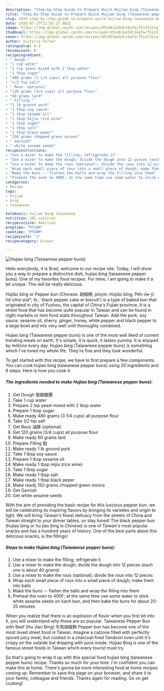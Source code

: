 ```yaml
---
description: "Step-by-Step Guide to Prepare Quick Hujiao bing (Taiwanese pepper buns)"
title: "Step-by-Step Guide to Prepare Quick Hujiao bing (Taiwanese pepper buns)"
slug: 1935-step-by-step-guide-to-prepare-quick-hujiao-bing-taiwanese-pepper-buns
date: 2020-07-27T22:55:27.982Z
image: https://img-global.cpcdn.com/recipes/d51463aa5dc14a7a/751x532cq70/hujiao-bing-taiwanese-pepper-buns-recipe-main-photo.jpg
thumbnail: https://img-global.cpcdn.com/recipes/d51463aa5dc14a7a/751x532cq70/hujiao-bing-taiwanese-pepper-buns-recipe-main-photo.jpg
cover: https://img-global.cpcdn.com/recipes/d51463aa5dc14a7a/751x532cq70/hujiao-bing-taiwanese-pepper-buns-recipe-main-photo.jpg
author: Victoria Porter
ratingvalue: 4.5
reviewcount: 6
recipeingredient:
- " Dough "
- "1 cup water"
- "2 tsp yeast mixed with 2 tbsp water"
- "1 tbsp sugar"
- "480 grams (3 1/4 cups) all purpose flour"
- "1/2 tsp salt"
- " Roux  optional"
- "120 grams (3/4 cups) all purpose flour"
- "60 grams lard"
- " Filling "
- "1 lb ground pork"
- "1 tbsp soy sauce"
- "1 tbsp sesame oil"
- "1 tbsp mijiu rice wine"
- "1 tbsp sugar"
- "1 tbsp salt"
- "1 tbsp black peper"
- "150 grams chopped green onions"
- " Garnish"
- " white sesame seeds"
recipeinstructions:
- "Use a mixer to make the filling; refrigerate it"
- "Use a mixer to make the dough; divide the dough into 12 pieces (each one is about 40 grams)"
- "Use a mixer to make the roux (optional); divide the roux into 12 pieces"
- "Wrap each small piece of roux into a small piece of dough; make them into balls"
- "Make the buns -- flatten the balls and wrap the filling into them"
- "Preheat the oven to 400F; at the same time use some water to stick white sesame seeds on each bun, and then bake the buns for about 20-25 minutes"
categories:
- Recipe
tags:
- hujiao
- bing
- taiwanese

katakunci: hujiao bing taiwanese 
nutrition: 101 calories
recipecuisine: American
preptime: "PT16M"
cooktime: "PT49M"
recipeyield: "1"
recipecategory: Dinner

---
```



![Hujiao bing (Taiwanese pepper buns)](https://img-global.cpcdn.com/recipes/d51463aa5dc14a7a/751x532cq70/hujiao-bing-taiwanese-pepper-buns-recipe-main-photo.jpg)

Hello everybody, it is Brad, welcome to our recipe site. Today, I will show you a way to prepare a distinctive dish, hujiao bing (taiwanese pepper buns). One of my favorites food recipes. For mine, I am going to make it a bit unique. This will be really delicious.

Hújiāo bǐng or Pepper bun (Chinese: 胡椒餅; pinyin: Hújiāo bǐng; Pe̍h-ōe-jī: hô͘-chio-piáⁿ; lit.: &#39;black pepper cake or biscuit&#39;) is a type of baked bun that originated in city of Fuzhou, the capital of China&#39;s Fujian province. It is a street food that has become quite popular in Taiwan and can be found in night markets or mini food stalls throughout Taiwan. Add the pork, soy sauce, sesame oil, sherry, ginger, honey, white pepper and black pepper to a large bowl and mix very well until thoroughly combined.

Hujiao bing (Taiwanese pepper buns) is one of the most well liked of current trending meals on earth. It's simple, it is quick, it tastes yummy. It is enjoyed by millions every day. Hujiao bing (Taiwanese pepper buns) is something which I've loved my whole life. They're fine and they look wonderful.


To get started with this recipe, we have to first prepare a few components. You can cook hujiao bing (taiwanese pepper buns) using 20 ingredients and 6 steps. Here is how you cook it.

<!--inarticleads1-->

##### The ingredients needed to make Hujiao bing (Taiwanese pepper buns):

1. Get  Dough 發酵麵團
1. Take 1 cup water
1. Prepare 2 tsp yeast mixed with 2 tbsp water
1. Prepare 1 tbsp sugar
1. Make ready 480 grams (3 1/4 cups) all purpose flour
1. Take 1/2 tsp salt
1. Get  Roux 油酥 (optional)
1. Get 120 grams (3/4 cups) all purpose flour
1. Make ready 60 grams lard
1. Prepare  Filling 餡
1. Make ready 1 lb ground pork
1. Take 1 tbsp soy sauce
1. Prepare 1 tbsp sesame oil
1. Make ready 1 tbsp mijiu (rice wine)
1. Take 1 tbsp sugar
1. Make ready 1 tbsp salt
1. Make ready 1 tbsp black peper
1. Make ready 150 grams chopped green onions
1. Get  Garnish
1. Get  white sesame seeds


With the aim of providing the basic recipe for this luscious pepper bun, we will be celebrating its inspiring flavors by bringing its varieties and origin to light. We will bring Taiwan&#39;s finest delicacy from the streets of China and Taiwan straight to your dinner tables, so stay tuned! The black pepper bun (hujiao bing or hu jiao bing in Chinese) is one of Taiwan&#39;s most popular snacks and has a hundred years of history. One of the best parts about this delicious snacks, is the fillings! 

<!--inarticleads2-->

##### Steps to make Hujiao bing (Taiwanese pepper buns):

1. Use a mixer to make the filling; refrigerate it
1. Use a mixer to make the dough; divide the dough into 12 pieces (each one is about 40 grams)
1. Use a mixer to make the roux (optional); divide the roux into 12 pieces
1. Wrap each small piece of roux into a small piece of dough; make them into balls
1. Make the buns -- flatten the balls and wrap the filling into them
1. Preheat the oven to 400F; at the same time use some water to stick white sesame seeds on each bun, and then bake the buns for about 20-25 minutes


When you realize that there is an explosion of flavor when you first bit into it, you will understand why these are so popular. Taiwanese Pepper Bun with Beef (Hu Jiao Bing) 牛肉胡椒餅 Pepper bun has become one of the most loved street food in Taiwan. Imagine a calzone filled with perfectly spiced juicy meat, but cooked in a charcoal-fired Tandoori oven until it&#39;s crispy on the outside but dripping with juice inside. Hujiao Bing is one of the famous street foods in Taiwan which every tourist must try. 

So that's going to wrap it up with this special food hujiao bing (taiwanese pepper buns) recipe. Thanks so much for your time. I'm confident you can make this at home. There's gonna be more interesting food at home recipes coming up. Remember to save this page on your browser, and share it to your family, colleague and friends. Thanks again for reading. Go on get cooking!
